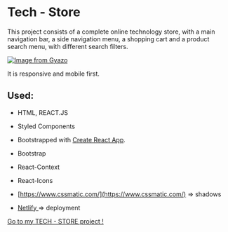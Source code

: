 # Tech - Store

This project consists of a complete online technology store, with a main navigation bar, a side navigation menu, a shopping cart and a product search menu, with different search filters.

[![Image from Gyazo](https://i.gyazo.com/8a658378d0a9acf4914333ee31431e02.png)](https://gyazo.com/8a658378d0a9acf4914333ee31431e02)

It is responsive and mobile first.
  
## Used:

* HTML, REACT.JS
* Styled Components
* Bootstrapped with [Create React App](https://github.com/facebook/create-react-app).
* Bootstrap
* React-Context
* React-Icons
* [https://www.cssmatic.com/](https://www.cssmatic.com/) => shadows

*  [Netlify ](https://www.netlify.com/) => deployment

  [Go to my TECH - STORE project !](https://t-store-react.netlify.com/)
